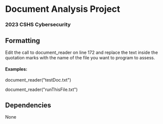 # Document Analysis Project

### 2023 CSHS Cybersecurity


## Formatting
Edit the call to document_reader on line 172 and replace the text inside the quotation marks with the name of the file you want to program to assess.
#### Examples:
document_reader("testDoc.txt") <p>
document_reader("runThisFile.txt")</p>
## Dependencies
None
